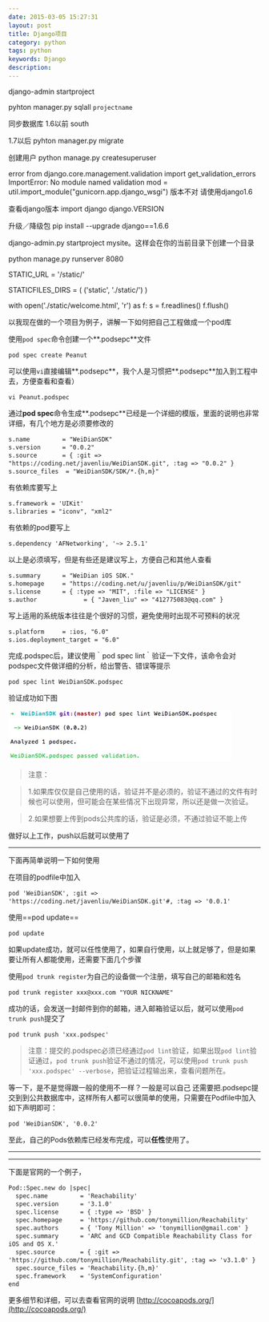 ```yaml
---
date: 2015-03-05 15:27:31
layout: post
title: Django项目
category: python
tags: python
keywords: Django
description:
---
```


django-admin startproject

pyhton manager.py sqlall `projectname`


同步数据库
1.6以前
south

1.7以后
pyhton manager.py migrate

创建用户
python manage.py createsuperuser

error
from django.core.management.validation import get_validation_errors
ImportError: No module named validation
mod = util.import_module("gunicorn.app.django_wsgi")
版本不对 请使用django1.6

查看django版本
import django
django.VERSION

升级／降级包
pip install --upgrade django==1.6.6

django-admin.py startproject mysite。这样会在你的当前目录下创建一个目录

python manage.py runserver 8080

STATIC_URL = '/static/'

STATICFILES_DIRS = (
    ('static', './static/')
)

with open('./static/welcome.html', 'r') as f:
    s = f.readlines()
    f.flush()









以我现在做的一个项目为例子，讲解一下如何把自己工程做成一个pod库

使用`pod spec`命令创建一个**.podsepc**文件

	pod spec create Peanut

可以使用`vi`直接编辑**.podsepc**，我个人是习惯把**.podsepc**加入到工程中去，方便查看和查看）

    vi Peanut.podspec

通过**pod spec**命令生成**.podsepc**已经是一个详细的模版，里面的说明也非常详细，有几个地方是必须要修改的

	s.name         = "WeiDianSDK"
	s.version      = "0.0.2"
	s.source       = { :git => "https://coding.net/javenliu/WeiDianSDK.git", :tag => "0.0.2" }
    s.source_files  = "WeiDianSDK/SDK/*.{h,m}"

有依赖库要写上

	s.framework = 'UIKit'
    s.libraries = "iconv", "xml2"

有依赖的pod要写上

	s.dependency 'AFNetworking', '~> 2.5.1'

以上是必须填写，但是有些还是建议写上，方便自己和其他人查看

	s.summary      = "WeiDian iOS SDK."
    s.homepage     = "https://coding.net/u/javenliu/p/WeiDianSDK/git"
	s.license      = { :type => "MIT", :file => "LICENSE" }
	s.author             = { "Javen_liu" => "412775083@qq.com" }

写上适用的系统版本往往是个很好的习惯，避免使用时出现不可预料的状况

	s.platform     = :ios, "6.0"
    s.ios.deployment_target = "6.0"

完成.podspec后，建议使用｀pod spec lint｀验证一下文件，该命令会对podspec文件做详细的分析，给出警告、错误等提示

	pod spec lint WeiDianSDK.podspec

验证成功如下图

![](blog_images/lint_pass.png)

>注意：

>1.如果库仅仅是自己使用的话，验证并不是必须的，验证不通过的文件有时候也可以使用，但可能会在某些情况下出现异常，所以还是做一次验证。

>2.如果想要上传到pods公共库的话，验证是必须，不通过验证不能上传


做好以上工作，push以后就可以使用了
_ _ _

下面再简单说明一下如何使用

在项目的podfile中加入

    pod 'WeiDianSDK', :git => 'https://coding.net/javenliu/WeiDianSDK.git'#, :tag => '0.0.1'

使用==pod update==

	pod update

如果update成功，就可以任性使用了，如果自行使用，以上就足够了，但是如果要让所有人都能使用，还需要下面几个步骤

使用`pod trunk register`为自己的设备做一个注册，填写自己的邮箱和姓名

	pod trunk register xxx@xxx.com "YOUR NICKNAME"

成功的话，会发送一封邮件到你的邮箱，进入邮箱验证以后，就可以使用`pod trunk push`提交了

	pod trunk push 'xxx.podspec'

>注意：提交的.podspec必须已经通过`pod lint`验证，如果出现`pod lint`验证通过，`pod trunk push`验证不通过的情况，可以使用`pod trunk push 'xxx.podspec' --verbose`，把验证过程输出来，查看问题所在。


等一下，是不是觉得跟一般的使用不一样？一般是可以自己
还需要把.podsepc提交到到公共数据库中，这样所有人都可以很简单的使用，只需要在Podfile中加入如下声明即可：

	pod 'WeiDianSDK', '0.0.2'

至此，自己的Pods依赖库已经发布完成，可以**任性**使用了。

_ _ _

_ _ _

下面是官网的一个例子，

    Pod::Spec.new do |spec|
      spec.name         = 'Reachability'
      spec.version      = '3.1.0'
      spec.license      = { :type => 'BSD' }
      spec.homepage     = 'https://github.com/tonymillion/Reachability'
      spec.authors      = { 'Tony Million' => 'tonymillion@gmail.com' }
      spec.summary      = 'ARC and GCD Compatible Reachability Class for iOS and OS X.'
      spec.source       = { :git => 'https://github.com/tonymillion/Reachability.git', :tag => 'v3.1.0' }
      spec.source_files = 'Reachability.{h,m}'
      spec.framework    = 'SystemConfiguration'
    end


更多细节和详细，可以去查看官网的说明 [http://cocoapods.org/](http://cocoapods.org/)

